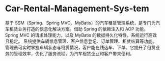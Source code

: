 # Car-Rental-Management-Sys-tem
基于 SSM（Spring、Spring MVC、MyBatis）的汽车租赁管理系统，是专门为汽车租赁业务打造的信息化解决方案。借助 Spring 的依赖注入和 AOP 功能，Spring MVC 的请求处理能力，以及 MyBatis 的数据持久化特性，系统运行高效且稳定。  系统提供车辆信息管理、客户信息登记、订单管理、租赁结算等功能。管理员可实时掌握车辆状态与租赁情况，客户能在线选车、下单。它提升了租赁业务的管理效率，优化了服务流程，为汽车租赁企业和客户带来便利。 
